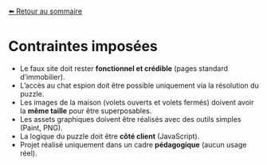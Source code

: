 [⬅️ Retour au sommaire](README.md)

# Contraintes imposées

- Le faux site doit rester **fonctionnel et crédible** (pages standard d’immobilier).  
- L’accès au chat espion doit être possible uniquement via la résolution du puzzle.  
- Les images de la maison (volets ouverts et volets fermés) doivent avoir la **même taille** pour être superposables.  
- Les assets graphiques doivent être réalisés avec des outils simples (Paint, PNG).  
- La logique du puzzle doit être **côté client** (JavaScript).  
- Projet réalisé uniquement dans un cadre **pédagogique** (aucun usage réel).
